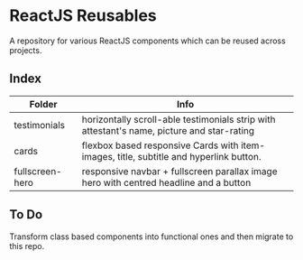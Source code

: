 # ReactJS Reusables
A repository for various ReactJS components which can be reused across projects.

## Index
| Folder | Info |
| ------ | ------ |
| testimonials | horizontally scroll-able testimonials strip with attestant's name, picture and star-rating |
| cards | flexbox based responsive Cards with item-images, title, subtitle and hyperlink button. |
| fullscreen-hero | responsive navbar + fullscreen parallax image hero with centred headline and a button |

## To Do
Transform class based components into functional ones and then migrate to this repo.

